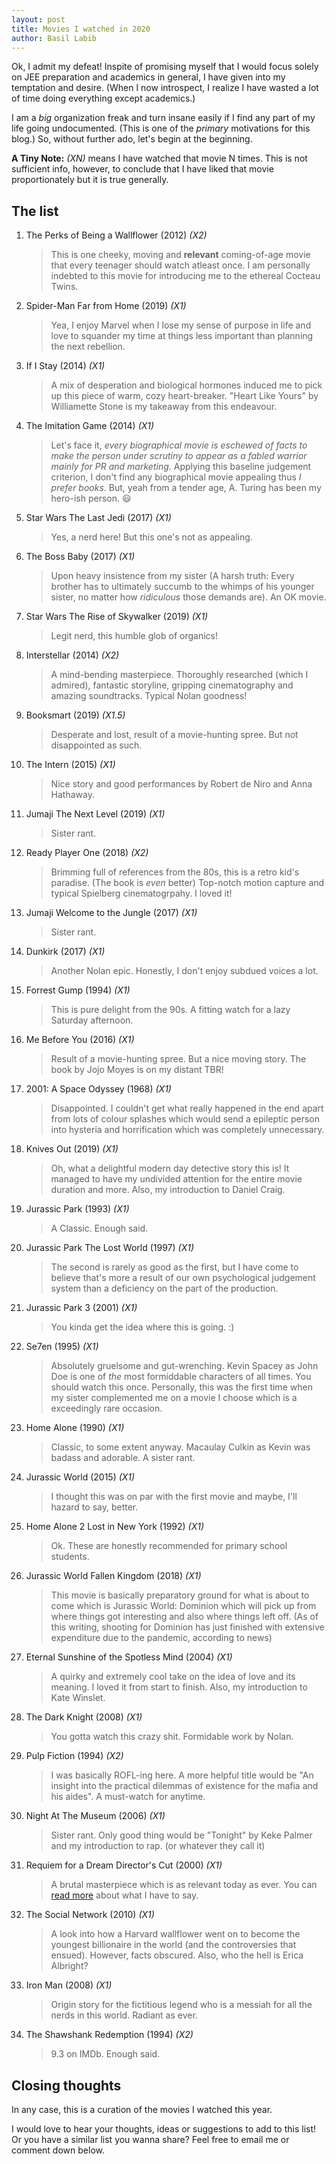 ```yaml
---
layout: post
title: Movies I watched in 2020
author: Basil Labib
---
```


Ok, I admit my defeat! Inspite of promising myself that I would focus solely on JEE preparation and academics in general, I have given into my temptation and desire. (When I now introspect, I realize I have wasted a lot of time doing everything except academics.)   

I am a _big_ organization freak and turn insane easily if I find any part of my life going undocumented. (This is one of the _primary_ motivations for this blog.) So, without further ado, let's begin at the beginning.   


**A Tiny Note:** _(XN)_ means I have watched that movie N times. This is not sufficient info, however, to conclude that I have liked that movie proportionately but it is true generally.  


## The list   

1. The Perks of Being a Wallflower (2012) _(X2)_

	> This is one cheeky, moving and **relevant** coming-of-age movie that every teenager should watch atleast once. I am personally indebted to this movie for introducing me to the ethereal Cocteau Twins.   

2. Spider-Man Far from Home (2019) _(X1)_

	> Yea, I enjoy Marvel when I lose my sense of purpose in life and love to squander my time at things less important than planning the next rebellion.   

3. If I Stay (2014) _(X1)_

	> A mix of desperation and biological hormones induced me to pick up this piece of warm, cozy heart-breaker. "Heart Like Yours" by Williamette Stone is my takeaway from this endeavour.  

4. The Imitation Game (2014) _(X1)_

	> Let's face it, _every biographical movie is eschewed of facts to make the person under scrutiny to appear as a fabled warrior mainly for PR and marketing_. Applying this baseline judgement criterion, I don't find any biographical movie appealing thus _I prefer books_. But, yeah from a tender age, A. Turing has been my hero-ish person. :smiley:   

5. Star Wars The Last Jedi (2017) _(X1)_

	> Yes, a nerd here! But this one's not as appealing.   

6. The Boss Baby (2017) _(X1)_

	> Upon heavy insistence from my sister (A harsh truth: Every brother has to ultimately succumb to the whimps of his younger sister, no matter how _ridiculous_ those demands are). An OK movie.  

7. Star Wars The Rise of Skywalker (2019) _(X1)_

	> Legit nerd, this humble glob of organics!   

8. Interstellar (2014) _(X2)_

	> A mind-bending masterpiece. Thoroughly researched (which I admired), fantastic storyline, gripping cinematography and amazing soundtracks. Typical Nolan goodness!   

9. Booksmart (2019) _(X1.5)_

	> Desperate and lost, result of a movie-hunting spree. But not disappointed as such.  

10. The Intern (2015) _(X1)_

	> Nice story and good performances by Robert de Niro and Anna Hathaway.   

11. Jumaji The Next Level (2019) _(X1)_

	> Sister rant.   

12. Ready Player One (2018) _(X2)_

	> Brimming full of references from the 80s, this is a retro kid's paradise. (The book is _even_ better) Top-notch motion capture and typical Spielberg cinematogrpahy. I loved it!   

13. Jumaji Welcome to the Jungle (2017) _(X1)_

	> Sister rant.   

14. Dunkirk (2017) _(X1)_

	> Another Nolan epic. Honestly, I don't enjoy subdued voices a lot.  

15. Forrest Gump (1994) _(X1)_

	> This is pure delight from the 90s. A fitting watch for a lazy Saturday afternoon.   

16. Me Before You (2016) _(X1)_

	> Result of a movie-hunting spree. But a nice moving story. The book by Jojo Moyes is on my distant TBR!   

17. 2001: A Space Odyssey (1968) _(X1)_

	> Disappointed. I couldn't get what really happened in the end apart from lots of colour splashes which would send a epileptic person into hysteria and horrification which was completely unnecessary.   

18. Knives Out (2019) _(X1)_

	> Oh, what a delightful modern day detective story this is! It managed to have my undivided attention for the entire movie duration and more. Also, my introduction to Daniel Craig.   

19. Jurassic Park (1993) _(X1)_

	> A Classic. Enough said.  

20. Jurassic Park The Lost World (1997) _(X1)_

	> The second is rarely as good as the first, but I have come to believe that's more a result of our own psychological judgement system than a deficiency on the part of the production.  

21. Jurassic Park 3 (2001) _(X1)_

	> You kinda get the idea where this is going. :)  

22. Se7en (1995) _(X1)_

	> Absolutely gruelsome and gut-wrenching. Kevin Spacey as John Doe is one of _the_ most formiddable characters of all times. You should watch this once. Personally, this was the first time when my sister complemented me on a movie I choose which is a exceedingly rare occasion.  

23. Home Alone (1990) _(X1)_

	> Classic, to some extent anyway. Macaulay Culkin as Kevin was badass and adorable. A sister rant.  

24. Jurassic World (2015) _(X1)_

	> I thought this was on par with the first movie and maybe, I'll hazard to say, better.  

25. Home Alone 2 Lost in New York (1992) _(X1)_

	> Ok. These are honestly recommended for primary school students.  

26. Jurassic World Fallen Kingdom (2018) _(X1)_

	> This movie is basically preparatory ground for what is about to come which is Jurassic World: Dominion which will pick up from where things got interesting and also where things left off. (As of this writing, shooting for Dominion has just finished with extensive expenditure due to the pandemic, according to news)   

27. Eternal Sunshine of the Spotless Mind (2004) _(X1)_

	> A quirky and extremely cool take on the idea of love and its meaning. I loved it from start to finish. Also, my introduction to Kate Winslet.  

28. The Dark Knight (2008) _(X1)_

	> You gotta watch this crazy shit. Formidable work by Nolan.  

29. Pulp Fiction (1994) _(X2)_

	> I was basically ROFL-ing here. A more helpful title would be "An insight into the practical dilemmas of existence for the mafia and his aides". A must-watch for anytime.  

30. Night At The Museum (2006) _(X1)_

	> Sister rant. Only good thing would be "Tonight" by Keke Palmer and my introduction to rap. (or whatever they call it)   

31. Requiem for a Dream Director's Cut (2000) _(X1)_

	> A brutal masterpiece which is as relevant today as ever. You can [read more][dream] about what I have to say.  

32. The Social Network (2010) _(X1)_

	> A look into how a Harvard wallflower went on to become the youngest billionaire in the world (and the controversies that ensued). However, facts obscured. Also, who the hell is Erica Albright?   

33. Iron Man (2008) _(X1)_

	> Origin story for the fictitious legend who is a messiah for all the nerds in this world. Radiant as ever.   

34. The Shawshank Redemption (1994) _(X2)_

	> 9.3 on IMDb. Enough said.   

## Closing thoughts   

In any case, this is a curation of the movies I watched this year.     

I would love to hear your thoughts, ideas or suggestions to add to this list! Or you have a similar list you wanna share? Feel free to email me or comment down below.     

[dream]: /requiem-for-a-dream-a-melancholic-masterpiece
